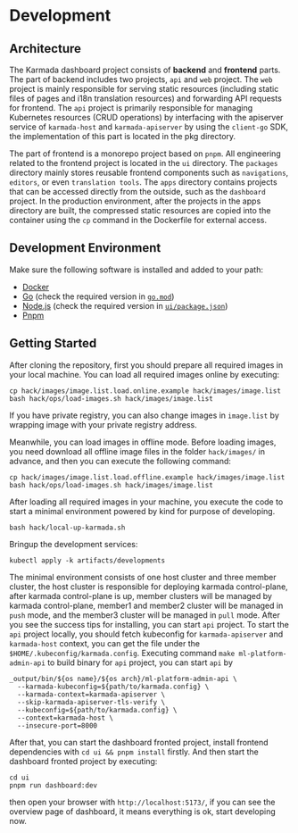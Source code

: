 # Development

## Architecture
The Karmada dashboard project consists of **backend** and **frontend** parts. The part of backend includes two projects, `api` and `web` project. The `web` project is mainly responsible for serving static resources (including static files of pages and i18n translation resources) and forwarding API requests for frontend. The `api` project is primarily responsible for managing Kubernetes resources (CRUD operations) by interfacing with the apiserver service of `karmada-host` and `karmada-apiserver` by using the `client-go` SDK, the implementation of this part is located in the pkg directory.

The part of frontend is a monorepo project based on `pnpm`. All engineering related to the frontend project is located in the `ui` directory. The `packages` directory mainly stores reusable frontend components such as `navigations`, `editors`, or even `translation tools`. The `apps` directory contains projects that can be accessed directly from the outside, such as the `dashboard` project. In the production environment, after the projects in the apps directory are built, the compressed static resources are copied into the container using the `cp` command in the Dockerfile for external access.


## Development Environment

Make sure the following software is installed and added to your path:

- [Docker](https://docs.docker.com/engine/install/)
- [Go](https://golang.org/dl/) (check the required version in [`go.mod`](go.mod))
- [Node.js](https://nodejs.org/en/download) (check the required version in [`ui/package.json`](ui/package.json))
- [Pnpm](https://pnpm.io/installation)



## Getting Started

After cloning the repository, first you should prepare all required images in your local machine.
You can load all required images online by executing:
```shell
cp hack/images/image.list.load.online.example hack/images/image.list
bash hack/ops/load-images.sh hack/images/image.list
```
If you have private registry, you can also change images in `image.list` by wrapping image with your private registry address.

Meanwhile, you can load images in offline mode. Before loading images, you need download all offline image files in the folder 
`hack/images/` in advance, and then you can execute the following command: 
```shell
cp hack/images/image.list.load.offline.example hack/images/image.list
bash hack/ops/load-images.sh hack/images/image.list
```

After loading all required images in your machine, you execute the code to start a minimal environment powered by kind for purpose of developing. 
```shell
bash hack/local-up-karmada.sh
```

Bringup the development services:
```
kubectl apply -k artifacts/developments
```

The minimal environment consists of one host cluster and three member cluster, the host cluster is responsible for deploying karmada control-plane, after karmada control-plane is up, member clusters will be managed by karmada control-plane, member1 and member2 cluster will be managed in `push` mode, and the member3 cluster will be managed in `pull` mode. After you see the success tips for installing, you can start `api` project. To start the `api` project locally, you should fetch kubeconfig for `karmada-apiserver` and `karmada-host` context, you can get the file under the `$HOME/.kubeconfig/karmada.config`. Executing command `make ml-platform-admin-api` to build binary for `api` project, you can start `api` by 
```shell
_output/bin/${os name}/${os arch}/ml-platform-admin-api \
  --karmada-kubeconfig=${path/to/karmada.config} \
  --karmada-context=karmada-apiserver \
  --skip-karmada-apiserver-tls-verify \
  --kubeconfig=${path/to/karmada.config} \
  --context=karmada-host \
  --insecure-port=8000
```
After that, you can start the dashboard fronted project, install frontend dependencies with `cd ui && pnpm install` firstly. And then start the dashboard fronted project by executing:
```shell
cd ui
pnpm run dashboard:dev
```
then open your browser with `http://localhost:5173/`, if you can see the overview page of dashboard, it means everything is ok, start developing now.
